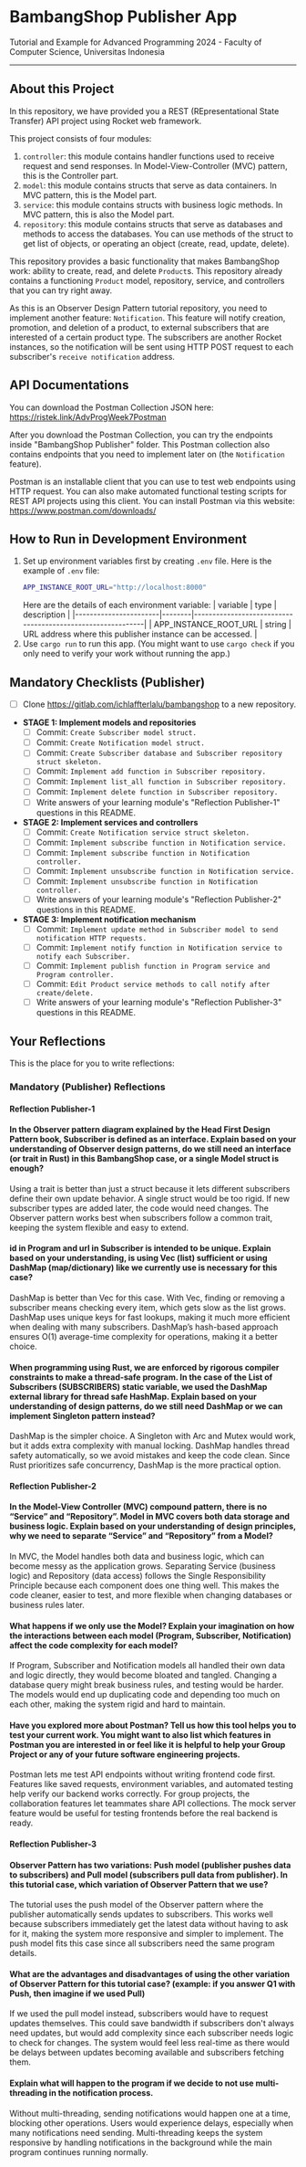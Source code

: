 # BambangShop Publisher App
Tutorial and Example for Advanced Programming 2024 - Faculty of Computer Science, Universitas Indonesia

---

## About this Project
In this repository, we have provided you a REST (REpresentational State Transfer) API project using Rocket web framework.

This project consists of four modules:
1.  `controller`: this module contains handler functions used to receive request and send responses.
    In Model-View-Controller (MVC) pattern, this is the Controller part.
2.  `model`: this module contains structs that serve as data containers.
    In MVC pattern, this is the Model part.
3.  `service`: this module contains structs with business logic methods.
    In MVC pattern, this is also the Model part.
4.  `repository`: this module contains structs that serve as databases and methods to access the databases.
    You can use methods of the struct to get list of objects, or operating an object (create, read, update, delete).

This repository provides a basic functionality that makes BambangShop work: ability to create, read, and delete `Product`s.
This repository already contains a functioning `Product` model, repository, service, and controllers that you can try right away.

As this is an Observer Design Pattern tutorial repository, you need to implement another feature: `Notification`.
This feature will notify creation, promotion, and deletion of a product, to external subscribers that are interested of a certain product type.
The subscribers are another Rocket instances, so the notification will be sent using HTTP POST request to each subscriber's `receive notification` address.

## API Documentations

You can download the Postman Collection JSON here: https://ristek.link/AdvProgWeek7Postman

After you download the Postman Collection, you can try the endpoints inside "BambangShop Publisher" folder.
This Postman collection also contains endpoints that you need to implement later on (the `Notification` feature).

Postman is an installable client that you can use to test web endpoints using HTTP request.
You can also make automated functional testing scripts for REST API projects using this client.
You can install Postman via this website: https://www.postman.com/downloads/

## How to Run in Development Environment
1.  Set up environment variables first by creating `.env` file.
    Here is the example of `.env` file:
    ```bash
    APP_INSTANCE_ROOT_URL="http://localhost:8000"
    ```
    Here are the details of each environment variable:
    | variable              | type   | description                                                |
    |-----------------------|--------|------------------------------------------------------------|
    | APP_INSTANCE_ROOT_URL | string | URL address where this publisher instance can be accessed. |
2.  Use `cargo run` to run this app.
    (You might want to use `cargo check` if you only need to verify your work without running the app.)

## Mandatory Checklists (Publisher)
-   [ ] Clone https://gitlab.com/ichlaffterlalu/bambangshop to a new repository.
-   **STAGE 1: Implement models and repositories**
    -   [ ] Commit: `Create Subscriber model struct.`
    -   [ ] Commit: `Create Notification model struct.`
    -   [ ] Commit: `Create Subscriber database and Subscriber repository struct skeleton.`
    -   [ ] Commit: `Implement add function in Subscriber repository.`
    -   [ ] Commit: `Implement list_all function in Subscriber repository.`
    -   [ ] Commit: `Implement delete function in Subscriber repository.`
    -   [ ] Write answers of your learning module's "Reflection Publisher-1" questions in this README.
-   **STAGE 2: Implement services and controllers**
    -   [ ] Commit: `Create Notification service struct skeleton.`
    -   [ ] Commit: `Implement subscribe function in Notification service.`
    -   [ ] Commit: `Implement subscribe function in Notification controller.`
    -   [ ] Commit: `Implement unsubscribe function in Notification service.`
    -   [ ] Commit: `Implement unsubscribe function in Notification controller.`
    -   [ ] Write answers of your learning module's "Reflection Publisher-2" questions in this README.
-   **STAGE 3: Implement notification mechanism**
    -   [ ] Commit: `Implement update method in Subscriber model to send notification HTTP requests.`
    -   [ ] Commit: `Implement notify function in Notification service to notify each Subscriber.`
    -   [ ] Commit: `Implement publish function in Program service and Program controller.`
    -   [ ] Commit: `Edit Product service methods to call notify after create/delete.`
    -   [ ] Write answers of your learning module's "Reflection Publisher-3" questions in this README.

## Your Reflections
This is the place for you to write reflections:

### Mandatory (Publisher) Reflections

#### Reflection Publisher-1
#### In the Observer pattern diagram explained by the Head First Design Pattern book, Subscriber is defined as an interface. Explain based on your understanding of Observer design patterns, do we still need an interface (or trait in Rust) in this BambangShop case, or a single Model struct is enough?

Using a trait is better than just a struct because it lets different subscribers define their own update behavior. A single struct would be too rigid. If new subscriber types are added later, the code would need changes. The Observer pattern works best when subscribers follow a common trait, keeping the system flexible and easy to extend.

#### id in Program and url in Subscriber is intended to be unique. Explain based on your understanding, is using Vec (list) sufficient or using DashMap (map/dictionary) like we currently use is necessary for this case?

DashMap is better than Vec for this case. With Vec, finding or removing a subscriber means checking every item, which gets slow as the list grows. DashMap uses unique keys for fast lookups, making it much more efficient when dealing with many subscribers. DashMap’s hash-based approach ensures O(1) average-time complexity for operations, making it a better choice.

#### When programming using Rust, we are enforced by rigorous compiler constraints to make a thread-safe program. In the case of the List of Subscribers (SUBSCRIBERS) static variable, we used the DashMap external library for thread safe HashMap. Explain based on your understanding of design patterns, do we still need DashMap or we can implement Singleton pattern instead?

DashMap is the simpler choice. A Singleton with Arc and Mutex would work, but it adds extra complexity with manual locking. DashMap handles thread safety automatically, so we avoid mistakes and keep the code clean. Since Rust prioritizes safe concurrency, DashMap is the more practical option.

#### Reflection Publisher-2
#### In the Model-View Controller (MVC) compound pattern, there is no “Service” and “Repository”. Model in MVC covers both data storage and business logic. Explain based on your understanding of design principles, why we need to separate “Service” and “Repository” from a Model?
In MVC, the Model handles both data and business logic, which can become messy as the application grows. Separating Service (business logic) and Repository (data access) follows the Single Responsibility Principle because each component does one thing well. This makes the code cleaner, easier to test, and more flexible when changing databases or business rules later.

#### What happens if we only use the Model? Explain your imagination on how the interactions between each model (Program, Subscriber, Notification) affect the code complexity for each model?
If Program, Subscriber and Notification models all handled their own data and logic directly, they would become bloated and tangled. Changing a database query might break business rules, and testing would be harder. The models would end up duplicating code and depending too much on each other, making the system rigid and hard to maintain. 

#### Have you explored more about Postman? Tell us how this tool helps you to test your current work. You might want to also list which features in Postman you are interested in or feel like it is helpful to help your Group Project or any of your future software engineering projects.
Postman lets me test API endpoints without writing frontend code first. Features like saved requests, environment variables, and automated testing help verify our backend works correctly. For group projects, the collaboration features let teammates share API collections. The mock server feature would be useful for testing frontends before the real backend is ready.

#### Reflection Publisher-3

#### Observer Pattern has two variations: Push model (publisher pushes data to subscribers) and Pull model (subscribers pull data from publisher). In this tutorial case, which variation of Observer Pattern that we use?
The tutorial uses the push model of the Observer pattern where the publisher automatically sends updates to subscribers. This works well because subscribers immediately get the latest data without having to ask for it, making the system more responsive and simpler to implement. The push model fits this case since all subscribers need the same program details.

#### What are the advantages and disadvantages of using the other variation of Observer Pattern for this tutorial case? (example: if you answer Q1 with Push, then imagine if we used Pull)
If we used the pull model instead, subscribers would have to request updates themselves. This could save bandwidth if subscribers don't always need updates, but would add complexity since each subscriber needs logic to check for changes. The system would feel less real-time as there would be delays between updates becoming available and subscribers fetching them.

#### Explain what will happen to the program if we decide to not use multi-threading in the notification process.
Without multi-threading, sending notifications would happen one at a time, blocking other operations. Users would experience delays, especially when many notifications need sending. Multi-threading keeps the system responsive by handling notifications in the background while the main program continues running normally.
